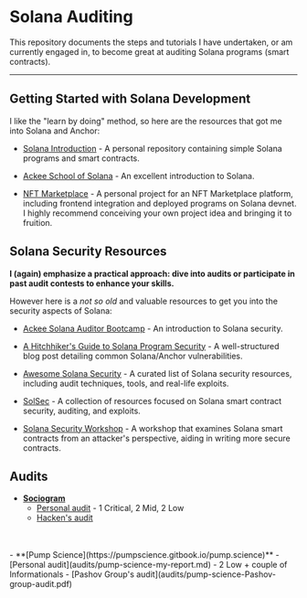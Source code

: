 # Solana Auditing

This repository documents the steps and tutorials I have undertaken, or am currently engaged in, to become great at auditing Solana programs (smart contracts).

---

## Getting Started with Solana Development

I like the "learn by doing" method, so here are the resources that got me into Solana and Anchor:

* [Solana Introduction](https://github.com/Emskiq/solana-intro) - A personal repository containing simple Solana programs and smart contracts.

* [Ackee School of Solana](https://github.com/Ackee-Blockchain/school-of-solana) - An excellent introduction to Solana.

* [NFT Marketplace](https://github.com/Emskiq/nft-marketplace-solana) - A personal project for an NFT Marketplace platform, including frontend integration and deployed programs on Solana devnet. I highly recommend conceiving your own project idea and bringing it to fruition.


## Solana Security Resources

**I (again) emphasize a practical approach: dive into audits or participate in past audit contests to enhance your skills.**

However here is a *not so old* and valuable resources to get you into the security aspects of Solana:

* [Ackee Solana Auditor Bootcamp](https://github.com/Ackee-Blockchain/Solana-Auditors-Bootcamp/tree/master) - An introduction to Solana security.

* [A Hitchhiker's Guide to Solana Program Security](https://www.helius.dev/blog/a-hitchhikers-guide-to-solana-program-security) - A well-structured blog post detailing common Solana/Anchor vulnerabilities.

* [Awesome Solana Security](https://github.com/az0mb13/awesome-solana-security) - A curated list of Solana security resources, including audit techniques, tools, and real-life exploits.

* [SolSec](https://github.com/sannykim/solsec) - A collection of resources focused on Solana smart contract security, auditing, and exploits.

* [Solana Security Workshop](https://workshop.neodyme.io/) - A workshop that examines Solana smart contracts from an attacker's perspective, aiding in writing more secure contracts.

## Audits

- **[Sociogram](https://sociogram.org/)**
    - [Personal audit](audits/sociogram-my-audit.md) - 1 Critical, 2 Mid, 2 Low
    - [Hacken's audit](audits/sociogram-hacken-audit.pdf)
<br>
<br>
- **[Pump Science](https://pumpscience.gitbook.io/pump.science)**
    - [Personal audit](audits/pump-science-my-report.md) - 2 Low + couple of Informationals
    - [Pashov Group's audit](audits/pump-science-Pashov-group-audit.pdf)
